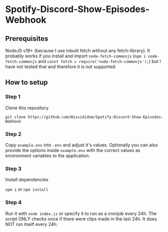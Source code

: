 # Spotify-Discord-Show-Episodes-Webhook

## Prerequisites

NodeJS v18+ (because I use inbuilt fetch without any fetch-library). It probably works if you install and import `node-fetch-commonjs` (`npm i node-fetch-commonjs` and `const fetch = require('node-fetch-commonjs');`) but I have not tested that and therefore it is not supported.

## How to setup

### Step 1

Clone this repository

`git clone https://github.com/Wissididom/Spotify-Discord-Show-Episodes-Webhook`

### Step 2

Copy `example.env` into `.env` and adjust it's values. Optionally you can also provide the options inside `example.env` with the correct values as environment variables to the application.

### Step 3

Install dependencies

`npm i` or `npm install`

### Step 4

Run it with `node index.js` or specify it to run as a cronjob every 24h. The script ONLY checks once if there were clips made in the last 24h. It does NOT run itself every 24h.
